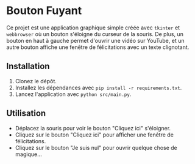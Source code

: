# Bouton Fuyant

Ce projet est une application graphique simple créée avec `tkinter` et `webbrowser` où un bouton s'éloigne du curseur de la souris. De plus, un bouton en haut à gauche permet d'ouvrir une vidéo sur YouTube, et un autre bouton affiche une fenêtre de félicitations avec un texte clignotant.

## Installation

1. Clonez le dépôt.
2. Installez les dépendances avec `pip install -r requirements.txt`.
3. Lancez l'application avec `python src/main.py`.

## Utilisation

- Déplacez la souris pour voir le bouton "Cliquez ici" s'éloigner.
- Cliquez sur le bouton "Cliquez ici" pour afficher une fenêtre de félicitations.
- Cliquez sur le bouton "Je suis nul" pour ouvrir quelque chose de magique...
